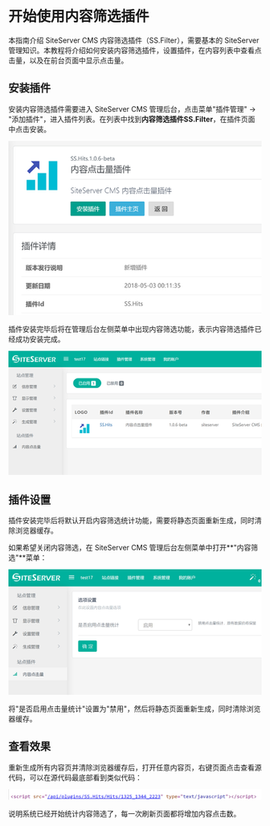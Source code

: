 # 开始使用内容筛选插件

本指南介绍 SiteServer CMS 内容筛选插件（SS.Filter），需要基本的 SiteServer 管理知识。本教程将介绍如何安装内容筛选插件，设置插件，在内容列表中查看点击量，以及在前台页面中显示点击量。

## 安装插件

安装内容筛选插件需要进入 SiteServer CMS 管理后台，点击菜单"插件管理" -> "添加插件"，进入插件列表。在列表中找到**内容筛选插件SS.Filter**，在插件页面中点击安装。

![](assets/readme/00.png)

插件安装完毕后将在管理后台左侧菜单中出现内容筛选功能，表示内容筛选插件已经成功安装完成。

![](assets/readme/01.png)

## 插件设置

插件安装完毕后将默认开启内容筛选统计功能，需要将静态页面重新生成，同时清除浏览器缓存。

如果希望关闭内容筛选，在 SiteServer CMS 管理后台左侧菜单中打开**"内容筛选"**菜单：

![](assets/readme/02.png)

将"是否启用点击量统计"设置为"禁用"，然后将静态页面重新生成，同时清除浏览器缓存。

## 查看效果

重新生成所有内容页并清除浏览器缓存后，打开任意内容页，右键页面点击查看源代码，可以在源代码最底部看到类似代码：

![](assets/readme/03.png)

说明系统已经开始统计内容筛选了，每一次刷新页面都将增加内容点击数。